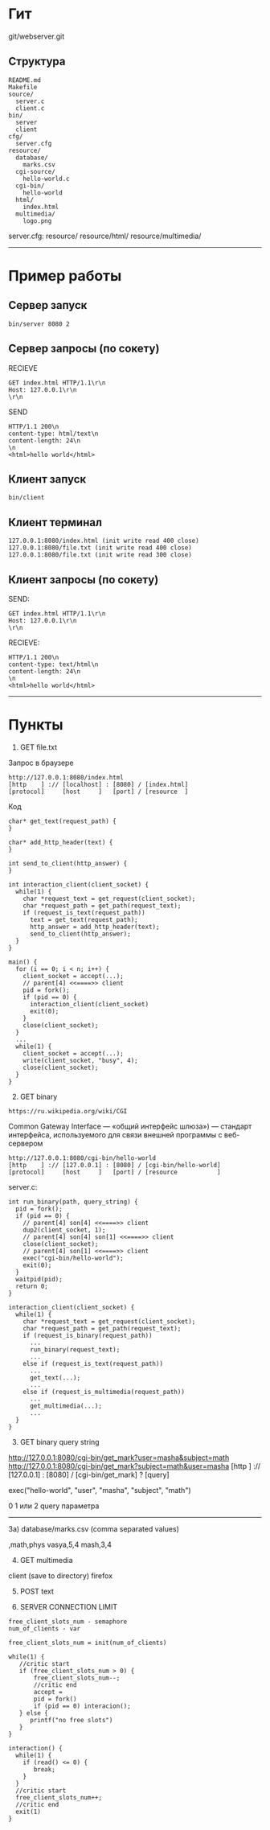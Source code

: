 # Гит

git/webserver.git

## Структура
```
README.md
Makefile
source/
  server.c
  client.c
bin/
  server
  client
cfg/
  server.cfg
resource/
  database/
    marks.csv
  cgi-source/
    hello-world.c
  cgi-bin/
    hello-world
  html/
    index.html
  multimedia/
    logo.png
```
server.cfg:
resource/
resource/html/
resource/multimedia/

---------------------------------------------

# Пример работы
## Сервер запуск
```
bin/server 8080 2
```
## Сервер запросы (по сокету)
RECIEVE
```
GET index.html HTTP/1.1\r\n
Host: 127.0.0.1\r\n
\r\n
```

SEND
```
HTTP/1.1 200\n
content-type: html/text\n
content-length: 24\n
\n
<html>hello world</html>
```

## Клиент запуск
```
bin/client
```
## Клиент терминал
```
127.0.0.1:8080/index.html (init write read 400 close)
127.0.0.1:8080/file.txt (init write read 400 close)
127.0.0.1:8080/file.txt (init write read 300 close)
```
## Клиент запросы (по сокету)
SEND:
```
GET index.html HTTP/1.1\r\n
Host: 127.0.0.1\r\n
\r\n
```

RECIEVE:
```
HTTP/1.1 200\n
content-type: text/html\n
content-length: 24\n
\n
<html>hello world</html>
```
---------------------------------------------

# Пункты
1) GET file.txt

Запрос в браузере
```
http://127.0.0.1:8080/index.html
[http    ] :// [localhost] : [8080] / [index.html]
[protocol]     [host     ]   [port] / [resource  ]
```

Код
```
char* get_text(request_path) {
}

char* add_http_header(text) {
}

int send_to_client(http_answer) {
}

int interaction_client(client_socket) {
  while(1) {
    char *request_text = get_request(client_socket);
    char *request_path = get_path(request_text);
    if (request_is_text(request_path))
      text = get_text(request_path);
      http_answer = add_http_header(text);
      send_to_client(http_answer);
  }
}

main() {
  for (i == 0; i < n; i++) {
    client_socket = accept(...);
    // parent[4] <<====>> client
    pid = fork();
    if (pid == 0) {
      interaction_client(client_socket)
      exit(0);
    }
    close(client_socket);
  }
  ...
  while(1) {
    client_socket = accept(...);
    write(client_socket, "busy", 4);
    close(client_socket);
  }
}
```

2) GET binary

```
https://ru.wikipedia.org/wiki/CGI
```
Common Gateway Interface — «общий интерфейс шлюза») — стандарт интерфейса, используемого для связи внешней программы с веб-сервером
```
http://127.0.0.1:8080/cgi-bin/hello-world
[http    ] :// [127.0.0.1] : [8080] / [cgi-bin/hello-world]
[protocol]     [host     ]   [port] / [resource           ]
```


server.c:
```
int run_binary(path, query_string) {
  pid = fork();
  if (pid == 0) {
    // parent[4] son[4] <<====>> client
    dup2(client_socket, 1);
    // parent[4] son[4] son[1] <<====>> client
    close(client_socket);
    // parent[4] son[1] <<====>> client
    exec("cgi-bin/hello-world");
    exit(0);
  }
  waitpid(pid);
  return 0;
}

interaction_client(client_socket) {
  while(1) {
    char *request_text = get_request(client_socket);
    char *request_path = get_path(request_text);
    if (request_is_binary(request_path))
      ...
      run_binary(request_text);
      ...
    else if (request_is_text(request_path))
      ...
      get_text(...);
      ...
    else if (request_is_multimedia(request_path))
      ...
      get_multimedia(...);
      ...
  }
}
```

3) GET binary query string

http://127.0.0.1:8080/cgi-bin/get_mark?user=masha&subject=math
http://127.0.0.1:8080/cgi-bin/get_mark?subject=math&user=masha
[http    ] :// [127.0.0.1] : [8080] / [cgi-bin/get_mark] ? [query]


exec("hello-world", "user", "masha", "subject", "math")

0 1 или 2 query параметра

------------------------------
3a)
database/marks.csv (comma separated values)

,math,phys
vasya,5,4
mash,3,4

4) GET multimedia

client (save to directory)
firefox

5) POST text

6) SERVER CONNECTION LIMIT
```
free_client_slots_num - semaphore
num_of_clients - var

free_client_slots_num = init(num_of_clients)

while(1) {
   //critic start
   if (free_client_slots_num > 0) {
       free_client_slots_num--;
       //critic end
       accept =
       pid = fork()
       if (pid == 0) interacion();
   } else {
      printf("no free slots")
   }
}

interaction() {
  while(1) {
    if (read() <= 0) {
       break;
    }
  }
  //critic start
  free_client_slots_num++;
  //critic end
  exit(1)
}
```
